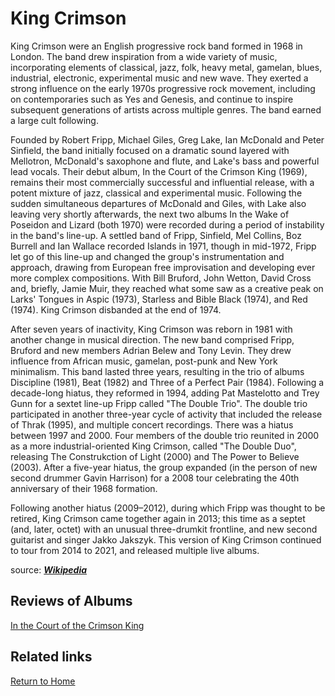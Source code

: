 # King Crimson

King Crimson were an English progressive rock band formed in 1968 in London. The band drew inspiration from a wide variety of music, incorporating elements of classical, jazz, folk, heavy metal, gamelan, blues, industrial, electronic, experimental music and new wave. They exerted a strong influence on the early 1970s progressive rock movement, including on contemporaries such as Yes and Genesis, and continue to inspire subsequent generations of artists across multiple genres. The band earned a large cult following.

Founded by Robert Fripp, Michael Giles, Greg Lake, Ian McDonald and Peter Sinfield, the band initially focused on a dramatic sound layered with Mellotron, McDonald's saxophone and flute, and Lake's bass and powerful lead vocals. Their debut album, In the Court of the Crimson King (1969), remains their most commercially successful and influential release, with a potent mixture of jazz, classical and experimental music. Following the sudden simultaneous departures of McDonald and Giles, with Lake also leaving very shortly afterwards, the next two albums In the Wake of Poseidon and Lizard (both 1970) were recorded during a period of instability in the band's line-up. A settled band of Fripp, Sinfield, Mel Collins, Boz Burrell and Ian Wallace recorded Islands in 1971, though in mid-1972, Fripp let go of this line-up and changed the group's instrumentation and approach, drawing from European free improvisation and developing ever more complex compositions. With Bill Bruford, John Wetton, David Cross and, briefly, Jamie Muir, they reached what some saw as a creative peak on Larks' Tongues in Aspic (1973), Starless and Bible Black (1974), and Red (1974). King Crimson disbanded at the end of 1974.

After seven years of inactivity, King Crimson was reborn in 1981 with another change in musical direction. The new band comprised Fripp, Bruford and new members Adrian Belew and Tony Levin. They drew influence from African music, gamelan, post-punk and New York minimalism. This band lasted three years, resulting in the trio of albums Discipline (1981), Beat (1982) and Three of a Perfect Pair (1984). Following a decade-long hiatus, they reformed in 1994, adding Pat Mastelotto and Trey Gunn for a sextet line-up Fripp called "The Double Trio". The double trio participated in another three-year cycle of activity that included the release of Thrak (1995), and multiple concert recordings. There was a hiatus between 1997 and 2000. Four members of the double trio reunited in 2000 as a more industrial-oriented King Crimson, called "The Double Duo", releasing The Construkction of Light (2000) and The Power to Believe (2003). After a five-year hiatus, the group expanded (in the person of new second drummer Gavin Harrison) for a 2008 tour celebrating the 40th anniversary of their 1968 formation.

Following another hiatus (2009–2012), during which Fripp was thought to be retired, King Crimson came together again in 2013; this time as a septet (and, later, octet) with an unusual three-drumkit frontline, and new second guitarist and singer Jakko Jakszyk. This version of King Crimson continued to tour from 2014 to 2021, and released multiple live albums.


source: ***[Wikipedia](https://www.wikiwand.com/en/King_Crimson)***

## Reviews of Albums
<a href="In_the_Court_of_the_Crimson_King/README.md#in-the-court-of-the-crimson-king">In the Court of the Crimson King</a>

## Related links


<a href="../README.md">Return to Home</a>